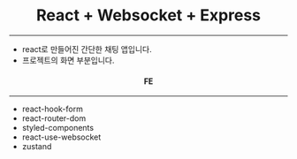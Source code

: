 <h1 align="center">React + Websocket + Express</h1>
<hr/>

<ul>
  <li>react로 만들어진 간단한 채팅 앱입니다.</li>
  <li>프로젝트의 화면 부분입니다.</li>
</ul>

<h4 align="center">FE</h4>
<hr/>
<ul>
  <li>react-hook-form</li>
  <li>react-router-dom</li>
  <li>styled-components</li>
  <li>react-use-websocket</li>
  <li>zustand</li>
</ul>


